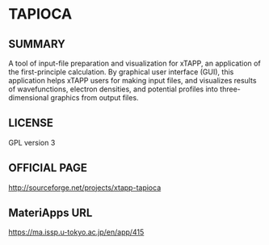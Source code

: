 # TAPIOCA 

## SUMMARY 

 A tool of input-file preparation and visualization for xTAPP, an application of the first-principle calculation. By graphical user interface (GUI), this application helps xTAPP users for making input files, and visualizes results of wavefunctions, electron densities, and potential profiles into three-dimensional graphics from output files.

## LICENSE 

 GPL version 3

## OFFICIAL PAGE 

 http://sourceforge.net/projects/xtapp-tapioca

## MateriApps URL 

 https://ma.issp.u-tokyo.ac.jp/en/app/415

